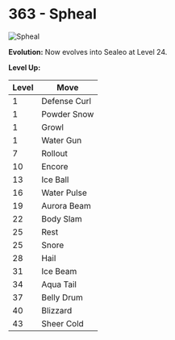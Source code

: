 # 363 - Spheal
![][363]

**Evolution:**
Now evolves into Sealeo at Level 24.

**Level Up:**

Level | Move
---   | ---
  1   | Defense Curl
  1   | Powder Snow
  1   | Growl
  1   | Water Gun
  7   | Rollout
 10   | Encore
 13   | Ice Ball
 16   | Water Pulse
 19   | Aurora Beam
 22   | Body Slam
 25   | Rest
 25   | Snore
 28   | Hail
 31   | Ice Beam
 34   | Aqua Tail
 37   | Belly Drum
 40   | Blizzard
 43   | Sheer Cold



[363]: https://raw.githubusercontent.com/PokeAPI/sprites/master/sprites/pokemon/363.png "Spheal"

